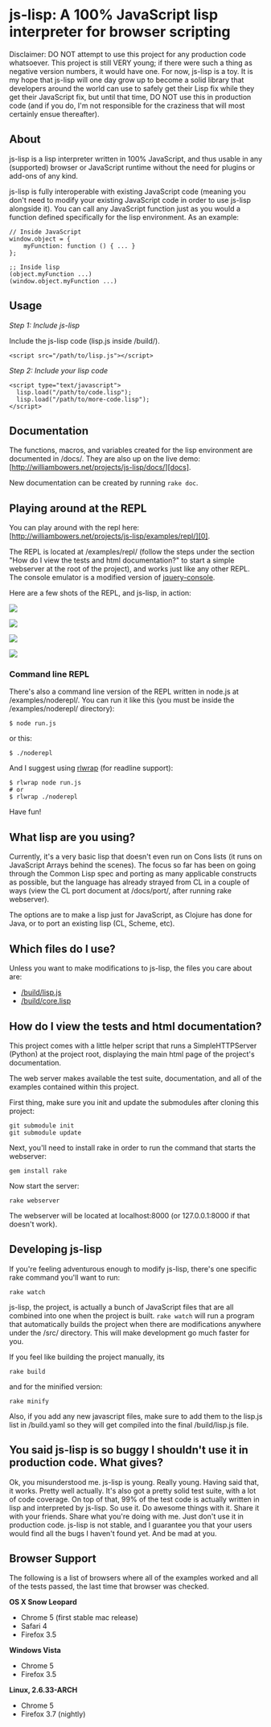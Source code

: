 # js-lisp: A 100% JavaScript lisp interpreter for browser scripting

Disclaimer: DO NOT attempt to use this project for any production code whatsoever. This project is still VERY young; if there were such a thing as negative version numbers, it would have one. For now, js-lisp is a toy. It is my hope that js-lisp will one day grow up to become a solid library that developers around the world can use to safely get their Lisp fix while they get their JavaScript fix, but until that time, DO NOT use this in production code (and if you do, I'm not responsible for the craziness that will most certainly ensue thereafter).

## About

js-lisp is a lisp interpreter written in 100% JavaScript, and thus usable in any (supported) browser or JavaScript runtime without the need for plugins or add-ons of any kind.

js-lisp is fully interoperable with existing JavaScript code (meaning you don't need to modify your existing JavaScript code in order to use js-lisp alongside it). You can call any JavaScript function just as you would a function defined specifically for the lisp environment. As an example:

	// Inside JavaScript
	window.object = {
		myFunction: function () { ... }
	};
	
	;; Inside lisp
	(object.myFunction ...)
	(window.object.myFunction ...)

## Usage

*Step 1: Include js-lisp*

Include the js-lisp code (lisp.js inside /build/).

    <script src="/path/to/lisp.js"></script>

*Step 2: Include your lisp code*

	<script type="text/javascript">
	  lisp.load("/path/to/code.lisp");
	  lisp.load("/path/to/more-code.lisp");
	</script>

## Documentation

The functions, macros, and variables created for the lisp environment are documented in /docs/. They are also up on the live demo: [http://williambowers.net/projects/js-lisp/docs/][docs].

New documentation can be created by running `rake doc`.

[docs]: http://williambowers.net/projects/js-lisp/docs/

## Playing around at the REPL

You can play around with the repl here: [http://williambowers.net/projects/js-lisp/examples/repl/][0].

The REPL is located at /examples/repl/ (follow the steps under the section "How do I view the tests and html documentation?" to start a simple webserver at the root of the project), and works just like any other REPL. The console emulator is a modified version of [jquery-console][1].

Here are a few shots of the REPL, and js-lisp, in action:

![](https://github.com/willurd/js-lisp/raw/master/docs/readme/repl1.png)

![](https://github.com/willurd/js-lisp/raw/master/docs/readme/repl2.png)

![](https://github.com/willurd/js-lisp/raw/master/docs/readme/repl3.png)

![](https://github.com/willurd/js-lisp/raw/master/docs/readme/repl4.png)

### Command line REPL

There's also a command line version of the REPL written in node.js at /examples/noderepl/. You can run it like this (you must be inside the /examples/noderepl/ directory):

	$ node run.js

or this:

	$ ./noderepl

And I suggest using [rlwrap][rlwrap] (for readline support):

	$ rlwrap node run.js
	# or
	$ rlwrap ./noderepl

Have fun!

[0]: http://williambowers.net/projects/js-lisp/examples/repl/
[1]: http://github.com/chrisdone/jquery-console
[rlwrap]: http://utopia.knoware.nl/~hlub/uck/rlwrap/

## What lisp are you using?

Currently, it's a very basic lisp that doesn't even run on Cons lists (it runs on JavaScript Arrays behind the scenes). The focus so far has been on going through the Common Lisp spec and porting as many applicable constructs as possible, but the language has already strayed from CL in a couple of ways (view the CL port document at /docs/port/, after running rake webserver).

The options are to make a lisp just for JavaScript, as Clojure has done for Java, or to port an existing lisp (CL, Scheme, etc).

## Which files do I use?

Unless you want to make modifications to js-lisp, the files you care about are:

* [/build/lisp.js][build]
* [/build/core.lisp][core]

[build]: https://github.com/willurd/js-lisp/raw/master/build/lisp.js
[core]: https://github.com/willurd/js-lisp/raw/master/build/core.lisp

## How do I view the tests and html documentation?

This project comes with a little helper script that runs a SimpleHTTPServer (Python) at the project root, displaying the main html page of the project's documentation.

The web server makes available the test suite, documentation, and all of the examples contained within this project.

First thing, make sure you init and update the submodules after cloning this project:

    git submodule init
	git submodule update

Next, you'll need to install rake in order to run the command that starts the webserver:

    gem install rake

Now start the server:

    rake webserver

The webserver will be located at localhost:8000 (or 127.0.0.1:8000 if that doesn't work).

## Developing js-lisp

If you're feeling adventurous enough to modify js-lisp, there's one specific rake command you'll want to run:

    rake watch

js-lisp, the project, is actually a bunch of JavaScript files that are all combined into one when the project is built. `rake watch` will run a program that automatically builds the project when there are modifications anywhere under the /src/ directory. This will make development go much faster for you.

If you feel like building the project manually, its

    rake build

and for the minified version:

    rake minify

Also, if you add any new javascript files, make sure to add them to the lisp.js list in /build.yaml so they will get compiled into the final /build/lisp.js file.

## You said js-lisp is so buggy I shouldn't use it in production code. What gives?

Ok, you misunderstood me. js-lisp is young. Really young. Having said that, it works. Pretty well actually. It's also got a pretty solid test suite, with a lot of code coverage. On top of that, 99% of the test code is actually written in lisp and interpreted by js-lisp. So use it. Do awesome things with it. Share it with your friends. Share what you're doing with me. Just don't use it in production code. js-lisp is not stable, and I guarantee you that your users would find all the bugs I haven't found yet. And be mad at you.

## Browser Support

The following is a list of browsers where all of the examples worked and all of the tests passed, the last time that browser was checked.

**OS X Snow Leopard**

* Chrome 5 (first stable mac release)
* Safari 4
* Firefox 3.5

**Windows Vista**

* Chrome 5
* Firefox 3.5

**Linux, 2.6.33-ARCH**

* Chrome 5
* Firefox 3.7 (nightly)
